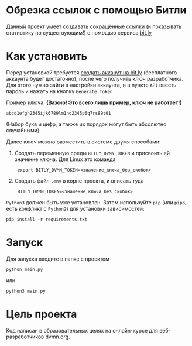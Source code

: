 # Обрезка ссылок с помощью Битли

Данный проект умеет создавать сокращённые ссылки (и показывать статистику по существующим!) с помощью сервиса [bit.ly](https://bit.ly)
# Как установить

Перед установкой требуется
[создать акканут на bit.ly](https://bitly.com/a/sign_up?rd=%2Forganization%2Fdefault%2Fsubscription%3Ftier%3Dstarter%26billing%3Dannual%26suppress_blocking%3Dfalse%26payment_form%3Dtrue)
(бесплатного аккаунта будет достаточно), после чего получить ключ разработчика. Для этого нужно зайти в настройки аккаунта, и в пункте `API`
ввесть пароль и нажать на кнопку `Generate Token`

Пример ключа: **(Важно! Это всего лишь пример, ключ не работает!)**

```
abcd1efgh2345ijk6789lm1no2345p6q7rs89t01
```

(Набор букв и цифр, а также их порядок могут быть абсолютно случайными)

Далее ключ можно разместить в системе двумя способами:

1) Создать переменную среды `BITLY_DVMN_TOKEN` и присвоить ей значение ключа. Для Linux это команда

        export BITLY_DVMN_TOKEN=<значение_ключа_без_скобок>

2) Создать файл `.env` в корне проекта, и вписать туда

        BITLY_DVMN_TOKEN=<значение_ключа_без_скобок>


`Python3` должен быть уже установлен. Затем используйте `pip` (или `pip3`, есть конфликт с `Python2`) для установки зависимостей:

```pip install -r requirements.txt```

# Запуск

Для запуска введите в папке с проектом

```
python main.py
```

или 

```
python3 main.py
```

# Цель проекта

Код написан в образовательных целях на онлайн-курсе для веб-разработчиков dvmn.org.